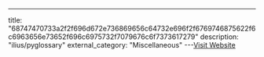 ---
title: "68747470733a2f2f696d672e736869656c64732e696f2f6769746875622f6c6963656e73652f696c6975732f7079676c6f7373617279"
description: "ilius/pyglossary"
external_category: "Miscellaneous"
---[Visit Website](https://camo.githubusercontent.com/6c057505e4670219e89cf97f29cf696860f5411a5281733708139ba6261345f8/68747470733a2f2f696d672e736869656c64732e696f2f6769746875622f6c6963656e73652f696c6975732f7079676c6f7373617279)

